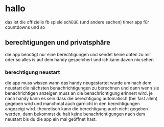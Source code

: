 # hallo

das ist die offizielle fb spiele schüüü (und andere sachen) timer app für countdowns und so


## berechtigungen und privatsphäre
die app benötigt nur eine berechtigungen und sendet keine daten zu mir oder so alles is auf dem handy gespeichert und ich kann davon nix sehen

### berechtigung neustart
die app muss wissen wann das handy neugestartet wurde um nach dem neustart die nächsten benachrichtigungen zu berechnen und dann wenn sie benachrichtigen anzeigen muss an die benachrichtigung erinnert wird. je nach handy kann es sein dass die berechtigung automatisch (bei fast allen) gegeben wird und manchmal auch garnicht in den berechtigungen angezeigt wird. theoretisch kann die berechtigung auch nicht gegeben werden, dann bekommst du halt keine benachrichtigungen nach dem neustart bis du die app ein mal geöffnet hast.
